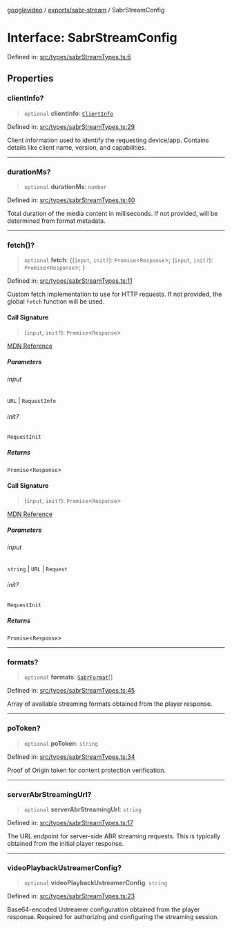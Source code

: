 [googlevideo](../../../README.md) / [exports/sabr-stream](../README.md) / SabrStreamConfig

# Interface: SabrStreamConfig

Defined in: [src/types/sabrStreamTypes.ts:6](https://github.com/LuanRT/googlevideo/blob/5b84100979befab767d819a9606dde964d469341/src/types/sabrStreamTypes.ts#L6)

## Properties

### clientInfo?

> `optional` **clientInfo**: [`ClientInfo`](../../protos/interfaces/ClientInfo.md)

Defined in: [src/types/sabrStreamTypes.ts:29](https://github.com/LuanRT/googlevideo/blob/5b84100979befab767d819a9606dde964d469341/src/types/sabrStreamTypes.ts#L29)

Client information used to identify the requesting device/app.
Contains details like client name, version, and capabilities.

***

### durationMs?

> `optional` **durationMs**: `number`

Defined in: [src/types/sabrStreamTypes.ts:40](https://github.com/LuanRT/googlevideo/blob/5b84100979befab767d819a9606dde964d469341/src/types/sabrStreamTypes.ts#L40)

Total duration of the media content in milliseconds.
If not provided, will be determined from format metadata.

***

### fetch()?

> `optional` **fetch**: \{(`input`, `init?`): `Promise`\<`Response`\>; (`input`, `init?`): `Promise`\<`Response`\>; \}

Defined in: [src/types/sabrStreamTypes.ts:11](https://github.com/LuanRT/googlevideo/blob/5b84100979befab767d819a9606dde964d469341/src/types/sabrStreamTypes.ts#L11)

Custom fetch implementation to use for HTTP requests.
If not provided, the global `fetch` function will be used.

#### Call Signature

> (`input`, `init?`): `Promise`\<`Response`\>

[MDN Reference](https://developer.mozilla.org/docs/Web/API/fetch)

##### Parameters

###### input

`URL` | `RequestInfo`

###### init?

`RequestInit`

##### Returns

`Promise`\<`Response`\>

#### Call Signature

> (`input`, `init?`): `Promise`\<`Response`\>

[MDN Reference](https://developer.mozilla.org/docs/Web/API/fetch)

##### Parameters

###### input

`string` | `URL` | `Request`

###### init?

`RequestInit`

##### Returns

`Promise`\<`Response`\>

***

### formats?

> `optional` **formats**: [`SabrFormat`](../../../types/shared/interfaces/SabrFormat.md)[]

Defined in: [src/types/sabrStreamTypes.ts:45](https://github.com/LuanRT/googlevideo/blob/5b84100979befab767d819a9606dde964d469341/src/types/sabrStreamTypes.ts#L45)

Array of available streaming formats obtained from the player response.

***

### poToken?

> `optional` **poToken**: `string`

Defined in: [src/types/sabrStreamTypes.ts:34](https://github.com/LuanRT/googlevideo/blob/5b84100979befab767d819a9606dde964d469341/src/types/sabrStreamTypes.ts#L34)

Proof of Origin token for content protection verification.

***

### serverAbrStreamingUrl?

> `optional` **serverAbrStreamingUrl**: `string`

Defined in: [src/types/sabrStreamTypes.ts:17](https://github.com/LuanRT/googlevideo/blob/5b84100979befab767d819a9606dde964d469341/src/types/sabrStreamTypes.ts#L17)

The URL endpoint for server-side ABR streaming requests.
This is typically obtained from the initial player response.

***

### videoPlaybackUstreamerConfig?

> `optional` **videoPlaybackUstreamerConfig**: `string`

Defined in: [src/types/sabrStreamTypes.ts:23](https://github.com/LuanRT/googlevideo/blob/5b84100979befab767d819a9606dde964d469341/src/types/sabrStreamTypes.ts#L23)

Base64-encoded Ustreamer configuration obtained from the player response.
Required for authorizing and configuring the streaming session.

